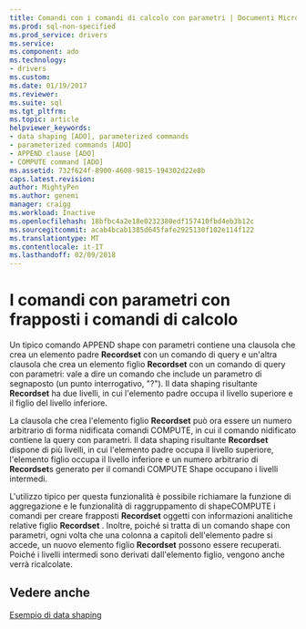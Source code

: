 ```yaml
---
title: Comandi con i comandi di calcolo con parametri | Documenti Microsoft
ms.prod: sql-non-specified
ms.prod_service: drivers
ms.service: 
ms.component: ado
ms.technology:
- drivers
ms.custom: 
ms.date: 01/19/2017
ms.reviewer: 
ms.suite: sql
ms.tgt_pltfrm: 
ms.topic: article
helpviewer_keywords:
- data shaping [ADO], parameterized commands
- parameterized commands [ADO]
- APPEND clause [ADO]
- COMPUTE command [ADO]
ms.assetid: 732f624f-8900-4608-9815-194302d22e8b
caps.latest.revision: 
author: MightyPen
ms.author: genemi
manager: craigg
ms.workload: Inactive
ms.openlocfilehash: 18bfbc4a2e18e0232380edf157410fbd4eb3b12c
ms.sourcegitcommit: acab4bcab1385d645fafe2925130f102e114f122
ms.translationtype: MT
ms.contentlocale: it-IT
ms.lasthandoff: 02/09/2018
---
```

# <a name="parameterized-commands-with-intervening-compute-commands"></a>I comandi con parametri con frapposti i comandi di calcolo
Un tipico comando APPEND shape con parametri contiene una clausola che crea un elemento padre **Recordset** con un comando di query e un'altra clausola che crea un elemento figlio **Recordset** con un comando di query con parametri: vale a dire un comando che include un parametro di segnaposto (un punto interrogativo, "?"). Il data shaping risultante **Recordset** ha due livelli, in cui l'elemento padre occupa il livello superiore e il figlio del livello inferiore.  
  
 La clausola che crea l'elemento figlio **Recordset** può ora essere un numero arbitrario di forma nidificata comandi COMPUTE, in cui il comando nidificato contiene la query con parametri. Il data shaping risultante **Recordset** dispone di più livelli, in cui l'elemento padre occupa il livello superiore, l'elemento figlio occupa il livello inferiore e un numero arbitrario di **Recordset**s generato per il comandi COMPUTE Shape occupano i livelli intermedi.  
  
 L'utilizzo tipico per questa funzionalità è possibile richiamare la funzione di aggregazione e le funzionalità di raggruppamento di shapeCOMPUTE i comandi per creare frapposti **Recordset** oggetti con informazioni analitiche relative figlio **Recordset** . Inoltre, poiché si tratta di un comando shape con parametri, ogni volta che una colonna a capitoli dell'elemento padre si accede, un nuovo elemento figlio **Recordset** possono essere recuperati. Poiché i livelli intermedi sono derivati dall'elemento figlio, vengono anche verrà ricalcolate.  
  
## <a name="see-also"></a>Vedere anche  
 [Esempio di data shaping](../../../ado/guide/data/data-shaping-example.md)

